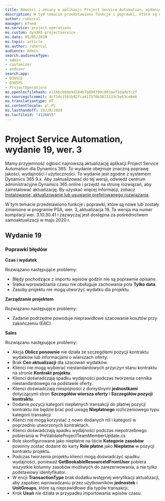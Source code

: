 ```yaml
---
title: Nowości i zmiany w aplikacji Project Service Automation, wydanie 19, wer. 3
description: W tym temacie przedstawiono funkcje i poprawki, które są dostępne w programie Project Service Automation, aktualizacja 19, wer. 3.
author: ruhercul
manager: kfend
ms.service: project-operations
ms.custom: dyn365-projectservice
ms.date: 05/05/2020
ms.topic: article
ms.author: ruhercul
audience: Admin
search.audienceType:
- admin
- customizer
- enduser
search.app:
- D365CE
- D365PS
- ProjectOperations
ms.openlocfilehash: e116bcbb8e9d184b7b894709c893aaf1dadefc2f
ms.sourcegitcommit: 4cf1dc1561b92fca4175f0b3813133c5e63ce8e6
ms.translationtype: HT
ms.contentlocale: pl-PL
ms.lasthandoff: 10/28/2020
ms.locfileid: "4126855"
---
```

# <a name="project-service-automation-update-release-19-v3"></a>Project Service Automation, wydanie 19, wer. 3

Mamy przyjemność ogłosić najnowszą aktualizację aplikacji Project Service Automation dla Dynamics 365. To wydanie obejmuje znaczną poprawę jakości, wydajności i użyteczności. To wydanie jest zgodne z systemem Dynamics 365 9.x. Aby zaktualizować do tej wersji, odwiedź centrum administracyjne Dynamics 365 online i przejdź na stronę rozwiązań, aby zainstalować aktualizację. By uzyskać więcej informacji, zobacz [Instalowanie, aktualizowanie lub usuwanie preferowanego rozwiązania](https://docs.microsoft.com/power-platform/admin/install-remove-preferred-solution).

W tym temacie przedstawiono funkcje i poprawki, które są nowe lub zostały zmienione w programie PSA, wer. 3, aktualizacja 19. Ta wersja ma numer kompilacji wer. 3.10.30.41 i zazwyczaj jest dostępna za pośrednictwem samoaktualizacji w maju 2020 r.

## <a name="update-release-19"></a>Wydanie 19

### <a name="bug-fixes"></a>Poprawki błędów

**Czas i wydatek**

Rozwiązano następujące problemy: 

- Błędy pochodzące z importu wpisów godzin nie są poprawnie opisane.
- Siatka wprowadzania czasu nie obsługuje zachowania pola **Tylko data**.
- Zasoby projektu nie mogą utworzyć wydatku dla projektu.

**Zarządzanie projektem**

Rozwiązano następujące problemy: 

-  Zadanie podrzędne powoduje nieprawidłowe szacowanie kosztów przy zakończeniu (EAC).

**Sales**

Rozwiązano następujące problemy: 

- Akcja **Oblicz ponownie** nie działa ze szczegółami pozycji kontraktu wydatków lub informacjami o wierszach oferty.
- Brak **Cen aktualizacji** dla szacowań wydatków.
-  Klienci nie mogą wybierać niestandardowych przyczyn stanu kontraktu na stronie **Kontrakt projektu**.
- Klienci doświadczają spadku wydajności podczas tworzenia cennika niestandardowego na podstawie oferty.
- Klienci doświadczają niespójności z domyślnymi **jednostkami** dotyczącymi stron **Szczegółów wiersza oferty** i **Szczegółów pozycji kontraktu**.
- Dodanie pozycji kategorii niepłatnych transakcji do płatnej pozycji kontraktu nie będzie brać pod uwagę **Niepłatnego** rozliczeniowego typu kategorii transakcji.
- Klienci nie mogą korzystać z nowo dodanych ról i kategorii w poprzednio utworzonych kontraktach.
- Klienci doświadczają spadku wydajności podczas niepotrzebnego pobierania w PreValidateProjectTeamMemberUpdate.cs
- Role skonfigurowane jako niepłatne na liście **Kategorie zasobów** powinny zostać dodane do karty **Role płatne** jako **Niepłatne** w pozycji kontraktu projektu.
- Podczas tworzenia projektu klienci mogą doświadczyć spadku wydajności, ponieważ **GetBookableResourceIdFromUser** pobiera wszystkie kolumny zasobów możliwych do zarezerwowania, a nie tylko podstawowy identyfikator.
- W encji **TransactionType** brak dodatku wstępnej weryfikacji aktualizacji, aby zapobiec wprowadzaniu przez użytkowników **jednostek** i **UnitGroups**, które są nieprawidłowe dla typów transakcji.
- Krok **Usuń** nie działa w przypadku importowania wpisów czasu.
